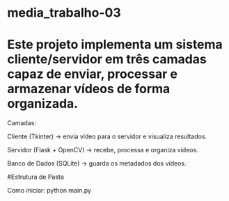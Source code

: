 # media_trabalho-03

# Este projeto implementa um sistema cliente/servidor em três camadas capaz de enviar, processar e armazenar vídeos de forma organizada.

Camadas:

Cliente (Tkinter) → envia vídeo para o servidor e visualiza resultados.

Servidor (Flask + OpenCV) → recebe, processa e organiza vídeos.

Banco de Dados (SQLite) → guarda os metadados dos vídeos.

#Estrutura de Pasta


Como iniciar: python main.py
